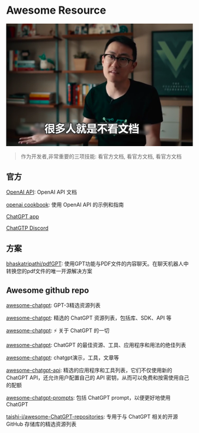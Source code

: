# Awesome Resource

<img src="./attachment/yyx.png" />

> 作为开发者,非常重要的三项技能: 看官方文档, 看官方文档, 看官方文档

## 官方

[OpenAI API](https://platform.openai.com/docs/introduction): OpenAI API 文档

[openai cookbook](https://github.com/openai/openai-cookbook): 使用 OpenAI API 的示例和指南

[ChatGPT app](https://chat.openai.com)

[ChatGTP Discord](https://discord.com/invite/openai)

## 方案

[bhaskatripathi/pdfGPT](https://github.com/bhaskatripathi/pdfGPT): 使用GPT功能与PDF文件的内容聊天。在聊天机器人中转换您的pdf文件的唯一开源解决方案


## Awesome github repo

[awesome-chatgpt](https://github.com/humanloop/awesome-chatgpt): GPT-3精选资源列表

[awesome-chatgpt](https://github.com/eon01/awesome-chatgpt): 精选的 ChatGPT 资源列表，包括库、SDK、API 等

[awesome-chatgpt](https://github.com/OpenMindClub/awesome-chatgpt): ⚡ 关于 ChatGPT 的一切

[awesome-chatgpt](https://github.com/awesome-chatgpt/awesome-chatgpt): ChatGPT 的最佳资源、工具、应用程序和用法的绝佳列表


[awesome-chatgpt](https://github.com/saharmor/awesome-chatgpt): chatgpt演示，工具，文章等

[awesome-chatgpt-api](https://github.com/reorx/awesome-chatgpt-api): 精选的应用程序和工具列表，它们不仅使用新的 ChatGPT API，还允许用户配置自己的 API 密钥，从而可以免费和按需使用自己的配额

[awesome-chatgpt-prompts](https://github.com/f/awesome-chatgpt-prompts): 包括 ChatGPT prompt，以便更好地使用 ChatGPT

[taishi-i/awesome-ChatGPT-repositories](https://github.com/taishi-i/awesome-ChatGPT-repositories): 专用于与 ChatGPT 相关的开源 GitHub 存储库的精选资源列表
